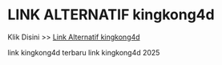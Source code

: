 # LINK ALTERNATIF kingkong4d

Klik Disini >> <a href="https://linksto.pages.dev/">Link Alternatif kingkong4d </a>

link kingkong4d terbaru
link kingkong4d 2025